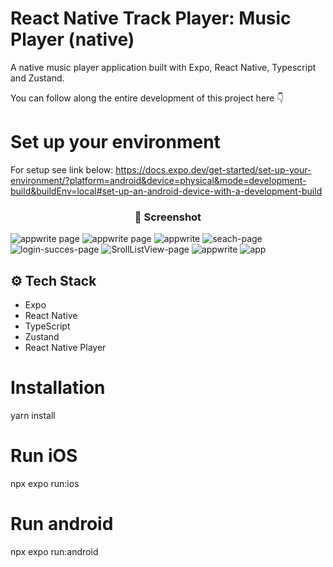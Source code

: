 # React Native Track Player: Music Player (native)

A native music player application built with Expo, React Native, Typescript and Zustand.

You can follow along the entire development of this project here 👇

# Set up your environment

For setup see link below:
https://docs.expo.dev/get-started/set-up-your-environment/?platform=android&device=physical&mode=development-build&buildEnv=local#set-up-an-android-device-with-a-development-build

<h3 align="center"> 📸 Screenshot</h3>
  
  ![appwrite page](/songs.png)
  ![appwrite page](/search.png)
  ![appwrite](/selected-artist.png)
  ![seach-page](/add-fav.png)
  ![login-succes-page](/active.png)
  ![SrollListView-page](/artist.png)
  ![appwrite](/queue-concept.png)
  ![app](/queue-concept-2.png)

## <a name="tech-stack">⚙️ Tech Stack</a>

- Expo
- React Native
- TypeScript
- Zustand
- React Native Player

# Installation

yarn install

# Run iOS

npx expo run:ios

# Run android

npx expo run:android
